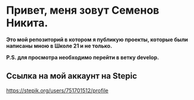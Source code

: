 # Привет,  меня зовут Семенов Никита.
**Это мой репозиторий в котором я публикую проекты, которые были написаны мною в Школе 21 и не только.**

__P.S. для просмотра необходимо перейти в ветку develop.__

## Ссылка на мой аккаунт на Stepic

https://stepik.org/users/751701512/profile
